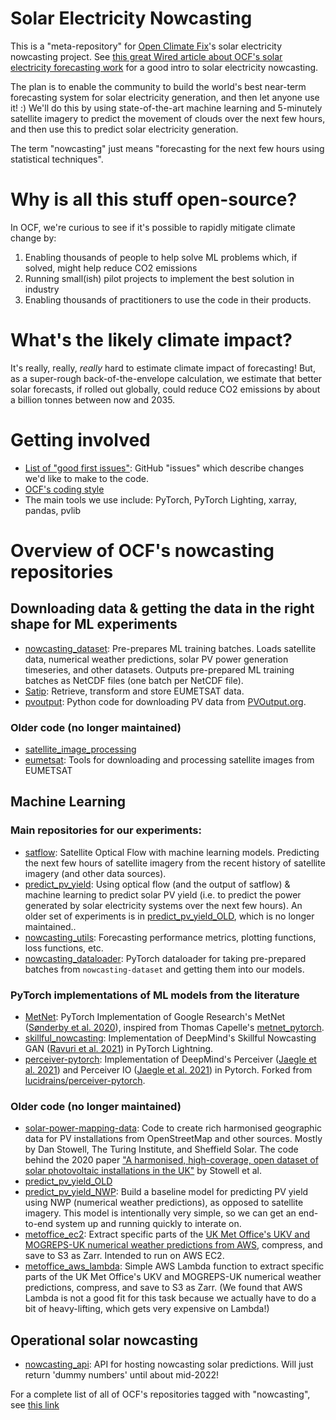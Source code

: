 # Solar Electricity Nowcasting

This is a "meta-repository" for [Open Climate Fix](https://openclimatefix.org/)'s solar electricity nowcasting project. See [this great Wired article about OCF's solar electricity forecasting work](https://www.wired.co.uk/article/solar-weather-forecasting) for a good intro to solar electricity nowcasting.

The plan is to enable the community to build the world's best near-term forecasting system for solar electricity generation, and then let anyone use it! :) We'll do this by using state-of-the-art machine learning and 5-minutely satellite imagery to predict the movement of clouds over the next few hours, and then use this to predict solar electricity generation.

The term "nowcasting" just means "forecasting for the next few hours using statistical techniques".

# Why is all this stuff open-source?

In OCF, we're curious to see if it's possible to rapidly mitigate climate change by:

1. Enabling thousands of people to help solve ML problems which, if solved, might help reduce CO2 emissions
2. Running small(ish) pilot projects to implement the best solution in industry
3. Enabling thousands of practitioners to use the code in their products.

# What's the likely climate impact?

It's really, really, _really_ hard to estimate climate impact of forecasting! But, as a super-rough back-of-the-envelope calculation, we estimate that better solar forecasts, if rolled out globally, could reduce CO2 emissions by about a billion tonnes between now and 2035.

# Getting involved

- [List of "good first issues"](https://github.com/search?l=&p=1&q=user%3Aopenclimatefix+label%3A%22good+first+issue%22&ref=advsearch&type=Issues&utf8=%E2%9C%93&state=open): GitHub "issues" which describe changes we'd like to make to the code.
- [OCF's coding style](https://github.com/openclimatefix/nowcasting/blob/main/coding_style.md)
- The main tools we use include: PyTorch, PyTorch Lighting, xarray, pandas, pvlib

# Overview of OCF's nowcasting repositories

## Downloading data & getting the data in the right shape for ML experiments

- [nowcasting_dataset](https://github.com/openclimatefix/nowcasting_dataset): Pre-prepares ML training batches. Loads satellite data, numerical weather predictions, solar PV power generation timeseries, and other datasets. Outputs pre-prepared ML training batches as NetCDF files (one batch per NetCDF file).
- [Satip](https://github.com/openclimatefix/Satip): Retrieve, transform and store EUMETSAT data.
- [pvoutput](https://github.com/openclimatefix/pvoutput): Python code for downloading PV data from [PVOutput.org](https://PVOutput.org).

### Older code (no longer maintained)

- [satellite_image_processing](https://github.com/openclimatefix/satellite_image_processing)
- [eumetsat](https://github.com/openclimatefix/eumetsat): Tools for downloading and processing satellite images from EUMETSAT

## Machine Learning

### Main repositories for our experiments:

- [satflow](https://github.com/openclimatefix/satflow): Satellite Optical Flow with machine learning models. Predicting the next few hours of satellite imagery from the recent history of satellite imagery (and other data sources).
- [predict_pv_yield](https://github.com/openclimatefix/predict_pv_yield): Using optical flow (and the output of satflow) & machine learning to predict solar PV yield (i.e. to predict the power generated by solar electricity systems over the next few hours). An older set of experiments is in [predict_pv_yield_OLD](https://github.com/openclimatefix/predict_pv_yield_OLD), which is no longer maintained..
- [nowcasting_utils](https://github.com/openclimatefix/nowcasting_utils): Forecasting performance metrics, plotting functions, loss functions, etc.
- [nowcasting_dataloader](https://github.com/openclimatefix/nowcasting_dataloader): PyTorch dataloader for taking pre-prepared batches from `nowcasting-dataset` and getting them into our models.

### PyTorch implementations of ML models from the literature

- [MetNet](https://github.com/openclimatefix/metnet): PyTorch Implementation of Google Research's MetNet ([Sønderby et al. 2020](https://arxiv.org/abs/2003.12140)), inspired from Thomas Capelle's [metnet_pytorch](https://github.com/tcapelle/metnet_pytorch/tree/master/metnet_pytorch).
- [skillful_nowcasting](https://github.com/openclimatefix/skillful_nowcasting): Implementation of DeepMind's Skillful Nowcasting GAN ([Ravuri et al. 2021](https://arxiv.org/abs/2104.00954)) in PyTorch Lightning.
- [perceiver-pytorch](https://github.com/openclimatefix/perceiver-pytorch): Implementation of DeepMind's Perceiver ([Jaegle et al. 2021](https://arxiv.org/abs/2103.03206)) and Perceiver IO ([Jaegle et al. 2021](https://arxiv.org/abs/2107.14795)) in Pytorch. Forked from [lucidrains/perceiver-pytorch](https://github.com/lucidrains/perceiver-pytorch).

### Older code (no longer maintained)

- [solar-power-mapping-data](https://github.com/openclimatefix/solar-power-mapping-data): Code to create rich harmonised geographic data for PV installations from OpenStreetMap and other sources. Mostly by Dan Stowell, The Turing Institute, and Sheffield Solar. The code behind the 2020 paper ["A harmonised, high-coverage, open dataset of solar photovoltaic installations in the UK"](https://www.nature.com/articles/s41597-020-00739-0) by Stowell et al.
- [predict_pv_yield_OLD](https://github.com/openclimatefix/predict_pv_yield_OLD)
- [predict_pv_yield_NWP](https://github.com/openclimatefix/predict_pv_yield_nwp): Build a baseline model for predicting PV yield using NWP (numerical weather predictions), as opposed to satellite imagery. This model is intentionally very simple, so we can get an end-to-end system up and running quickly to interate on.
- [metoffice_ec2](https://github.com/openclimatefix/metoffice_ec2): Extract specific parts of the [UK Met Office's UKV and MOGREPS-UK numerical weather predictions from AWS](https://registry.opendata.aws/uk-met-office/), compress, and save to S3 as Zarr. Intended to run on AWS EC2.
- [metoffice_aws_lambda](https://github.com/openclimatefix/metoffice_aws_lambda): Simple AWS Lambda function to extract specific parts of the UK Met Office's UKV and MOGREPS-UK numerical weather predictions, compress, and save to S3 as Zarr. (We found that AWS Lambda is not a good fit for this task because we actually have to do a bit of heavy-lifting, which gets very expensive on Lambda!)

## Operational solar nowcasting

- [nowcasting_api](https://github.com/openclimatefix/nowcasting_api): API for hosting nowcasting solar predictions. Will just return 'dummy numbers' until about mid-2022!

For a complete list of all of OCF's repositories tagged with "nowcasting", see [this link](https://github.com/search?l=&o=desc&q=topic%3Anowcasting+org%3Aopenclimatefix&s=updated&type=Repositories)
